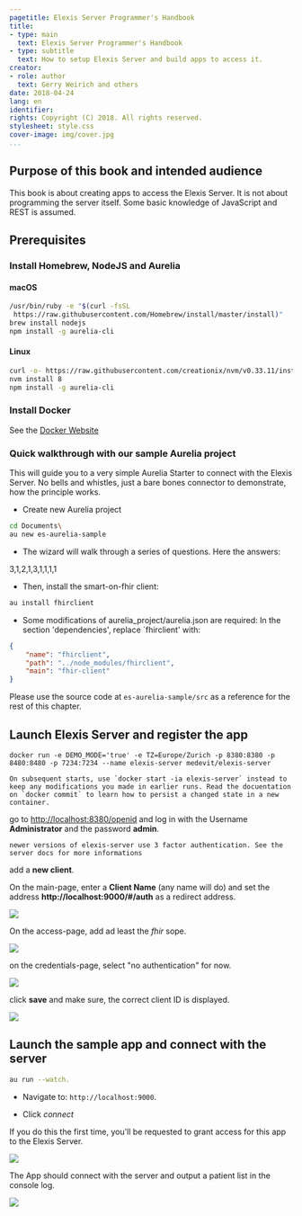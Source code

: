 ```yaml
---
pagetitle: Elexis Server Programmer's Handbook
title:
- type: main
  text: Elexis Server Programmer's Handbook
- type: subtitle
  text: How to setup Elexis Server and build apps to access it.
creator:
- role: author
  text: Gerry Weirich and others
date: 2018-04-24
lang: en
identifier:
rights: Copyright (C) 2018. All rights reserved. 
stylesheet: style.css
cover-image: img/cover.jpg 
...
```



## Purpose of this book  and intended audience

This book is about creating apps to access the Elexis Server. It is not about programming the server itself. Some basic knowledge of JavaScript and REST is assumed.

## Prerequisites 

### Install Homebrew, NodeJS and Aurelia

#### macOS

```bash
/usr/bin/ruby -e "$(curl -fsSL 
 https://raw.githubusercontent.com/Homebrew/install/master/install)"
brew install nodejs
npm install -g aurelia-cli
```

#### Linux

```bash
curl -o- https://raw.githubusercontent.com/creationix/nvm/v0.33.11/install.sh | bash
nvm install 8
npm install -g aurelia-cli
```

### Install Docker

See the [Docker Website](https://www.docker.com/community-edition#/download)

### Quick walkthrough with our sample Aurelia project

This will guide you to a very simple Aurelia Starter to connect with the Elexis Server. No bells and whistles, just a bare bones connector to demonstrate, how the principle works.


* Create new Aurelia project

```bash
cd Documents\
au new es-aurelia-sample
```

* The wizard will walk through a series of questions. Here the answers:

3,1,2,1,3,1,1,1,1

* Then, install the smart-on-fhir client:

```bash
au install fhirclient
```

* Some modifications of aurelia_project/aurelia.json are required: In the section 'dependencies', replace `fhirclient' with:

```json
{
    "name": "fhirclient",
    "path": "../node_modules/fhirclient",
    "main": "fhir-client"
}
```

Please use the source code at `es-aurelia-sample/src` as a reference for the rest of this chapter.

## Launch Elexis Server and register the app

`docker run -e DEMO_MODE='true' -e TZ=Europe/Zurich -p 8380:8380 -p 8480:8480 -p 7234:7234 --name elexis-server medevit/elexis-server`

```{.einschub}
On subsequent starts, use `docker start -ia elexis-server` instead to keep any modifications you made in earlier runs. Read the docuentation on `docker commit` to learn how to persist a changed state in a new container.
```

go to [http://localhost:8380/openid](http://localhost:8380/openid) and log in with the Username **Administrator** and the password **admin**.

```{.bemerkung}
newer versions of elexis-server use 3 factor authentication. See the server docs for more informations
```

add a **new client**. 

On the main-page, enter a **Client Name** (any name will do) and set the address **http://localhost:9000/#/auth** as a redirect address. 

![](img/register_1.jpg)

On the access-page, add ad least the *fhir* sope.

![](img/register_2.jpg)

on the credentials-page, select "no authentication" for now.

![](img/register_3.jpg)

click **save** and make sure, the correct client ID is displayed.

![](img/register_4.jpg)


## Launch the sample app and connect with the server

```bash
au run --watch.
```

* Navigate to: `http://localhost:9000`.

* Click *connect*

If you do this the first time, you'll be requested to grant access for this app to the Elexis Server.

![](img/grant_1.jpg)

The App should connect with the server and output a patient list in the console log.

![](img/grant_2.jpg)


